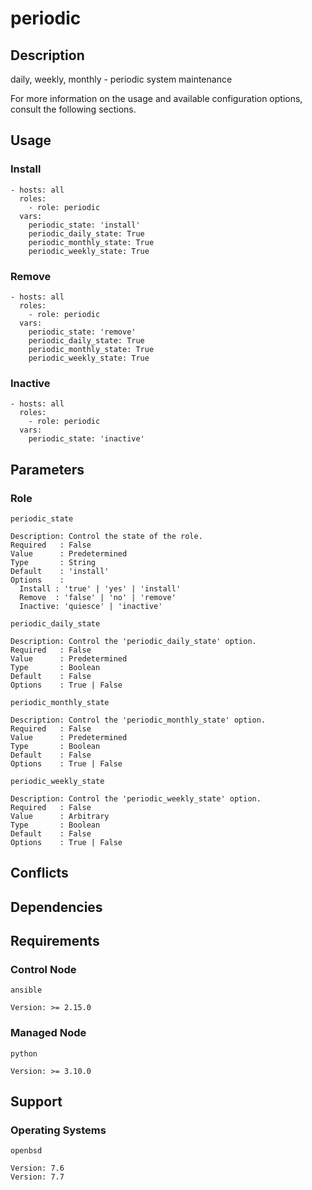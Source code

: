 # periodic

## Description

daily, weekly, monthly - periodic system maintenance

For more information on the usage and available configuration options,
consult the following sections.

## Usage

### Install

```
- hosts: all
  roles:
    - role: periodic
  vars:
    periodic_state: 'install'
    periodic_daily_state: True
    periodic_monthly_state: True
    periodic_weekly_state: True
```

### Remove

```
- hosts: all
  roles:
    - role: periodic
  vars:
    periodic_state: 'remove'
    periodic_daily_state: True
    periodic_monthly_state: True
    periodic_weekly_state: True
```

### Inactive

```
- hosts: all
  roles:
    - role: periodic
  vars:
    periodic_state: 'inactive'
```

## Parameters

### Role

`periodic_state`

    Description: Control the state of the role.
    Required   : False
    Value      : Predetermined
    Type       : String
    Default    : 'install'
    Options    :
      Install : 'true' | 'yes' | 'install'
      Remove  : 'false' | 'no' | 'remove'
      Inactive: 'quiesce' | 'inactive'

`periodic_daily_state`

    Description: Control the 'periodic_daily_state' option.
    Required   : False
    Value      : Predetermined
    Type       : Boolean
    Default    : False
    Options    : True | False

`periodic_monthly_state`

    Description: Control the 'periodic_monthly_state' option.
    Required   : False
    Value      : Predetermined
    Type       : Boolean
    Default    : False
    Options    : True | False

`periodic_weekly_state`

    Description: Control the 'periodic_weekly_state' option.
    Required   : False
    Value      : Arbitrary
    Type       : Boolean
    Default    : False
    Options    : True | False

## Conflicts

## Dependencies

## Requirements

### Control Node

`ansible`

    Version: >= 2.15.0

### Managed Node

`python`

    Version: >= 3.10.0

## Support

### Operating Systems

`openbsd`

    Version: 7.6
    Version: 7.7
